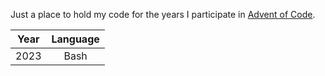 Just a place to hold my code for the years I participate in [Advent of Code](https://www.adventofcode.com).

| Year | Language |
|:----:| :-----:  |
| 2023 | Bash     |
